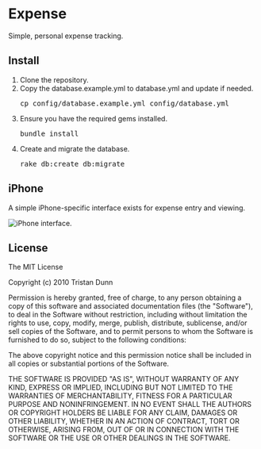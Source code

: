 # Expense

Simple, personal expense tracking.

## Install

1. Clone the repository.
2. Copy the database.example.yml to database.yml and update if needed.
   <pre>
   cp config/database.example.yml config/database.yml
   </pre>
3. Ensure you have the required gems installed.
   <pre>
   bundle install
   </pre>
4. Create and migrate the database.
   <pre>
   rake db:create db:migrate
   </pre>

## iPhone

A simple iPhone-specific interface exists for expense entry and viewing.

![iPhone interface.](http://cloud.github.com/downloads/tristandunn/expense/expense.iphone.png)

## License

The MIT License

Copyright (c) 2010 Tristan Dunn

Permission is hereby granted, free of charge, to any person obtaining a copy
of this software and associated documentation files (the "Software"), to deal
in the Software without restriction, including without limitation the rights
to use, copy, modify, merge, publish, distribute, sublicense, and/or sell
copies of the Software, and to permit persons to whom the Software is
furnished to do so, subject to the following conditions:

The above copyright notice and this permission notice shall be included in
all copies or substantial portions of the Software.

THE SOFTWARE IS PROVIDED "AS IS", WITHOUT WARRANTY OF ANY KIND, EXPRESS OR
IMPLIED, INCLUDING BUT NOT LIMITED TO THE WARRANTIES OF MERCHANTABILITY,
FITNESS FOR A PARTICULAR PURPOSE AND NONINFRINGEMENT. IN NO EVENT SHALL THE
AUTHORS OR COPYRIGHT HOLDERS BE LIABLE FOR ANY CLAIM, DAMAGES OR OTHER
LIABILITY, WHETHER IN AN ACTION OF CONTRACT, TORT OR OTHERWISE, ARISING FROM,
OUT OF OR IN CONNECTION WITH THE SOFTWARE OR THE USE OR OTHER DEALINGS IN
THE SOFTWARE.
